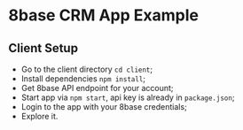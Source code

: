 # 8base CRM App Example

## Client Setup

- Go to the client directory `cd client`;
- Install dependencies `npm install`;
- Get 8base API endpoint for your account;
- Start app via `npm start`, api key is already in `package.json`;
- Login to the app with your 8base credentials;
- Explore it.

